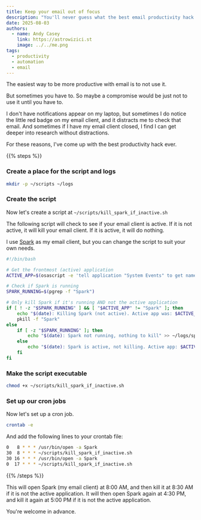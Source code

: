 ```yaml
---
title: Keep your email out of focus
description: "You'll never guess what the best email productivity hack is!"
date: 2025-08-03
authors:
  - name: Andy Casey
    link: https://astrowizici.st
    image: ../../me.png
tags:
  - productivity
  - automation
  - email
---
```


The easiest way to be more productive with email is to not use it. 

But sometimes you have to. So maybe a compromise would be just not to use it until you have to. 

I don't have notifications appear on my laptop, but sometimes I do notice the little red badge on my email client, and it distracts me to check that email. And sometimes if I have my email client closed, I find I can get deeper into research without distractions.

For these reasons, I've come up with the best productivity hack ever.

{{% steps %}}

### Create a place for the script and logs

```bash
mkdir -p ~/scripts ~/logs
```

### Create the script

Now let's create a script at `~/scripts/kill_spark_if_inactive.sh`

The following script will check to see if your email client is active. If it is not active, it will kill your email client. If it is active, it will do nothing.

I use [Spark](https://sparkmailapp.com/) as my email client, but you can change the script to suit your own needs.

```bash
#!/bin/bash

# Get the frontmost (active) application
ACTIVE_APP=$(osascript -e 'tell application "System Events" to get name of first application process whose frontmost is true')

# Check if Spark is running
SPARK_RUNNING=$(pgrep -f "Spark")

# Only kill Spark if it's running AND not the active application
if [ ! -z "$SPARK_RUNNING" ] && [ "$ACTIVE_APP" != "Spark" ]; then
    echo "$(date): Killing Spark (not active). Active app was: $ACTIVE_APP" >> ~/logs/spark_kill.log
    pkill -f "Spark"
else
    if [ -z "$SPARK_RUNNING" ]; then
        echo "$(date): Spark not running, nothing to kill" >> ~/logs/spark_kill.log
    else
        echo "$(date): Spark is active, not killing. Active app: $ACTIVE_APP" >> ~/logs/spark_kill.log
    fi
fi
```

### Make the script executable

```bash
chmod +x ~/scripts/kill_spark_if_inactive.sh
```

### Set up our cron jobs

Now let's set up a cron job.

```bash
crontab -e
```

And add the following lines to your crontab file:

```bash
0   8 * * * /usr/bin/open -a Spark
30  8 * * * ~/scripts/kill_spark_if_inactive.sh
30 16 * * * /usr/bin/open -a Spark
0  17 * * * ~/scripts/kill_spark_if_inactive.sh
```

{{% /steps %}}

This will open Spark (my email client) at 8:00 AM, and then kill it at 8:30 AM if it is not the active application. It will then open Spark again at 4:30 PM, and kill it again at 5:00 PM if it is not the active application.

You're welcome in advance.